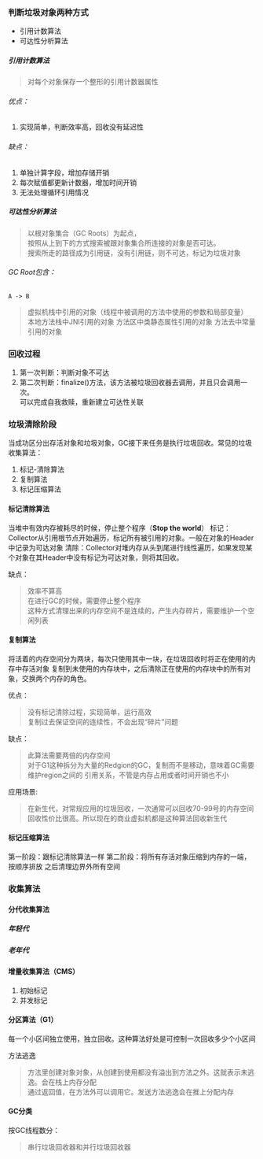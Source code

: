 ### 判断垃圾对象两种方式
- 引用计数算法
- 可达性分析算法

##### 引用计数算法
> 对每个对象保存一个整形的引用计数器属性
###### 优点：
1. 实现简单，判断效率高，回收没有延迟性
###### 缺点：
1. 单独计算字段，增加存储开销
2. 每次赋值都更新计数器，增加时间开销
3. 无法处理循环引用情况
 
##### 可达性分析算法
> 以根对象集合（GC Roots）为起点，  
>按照从上到下的方式搜索被跟对象集合所连接的对象是否可达。  
>搜索所走的路径成为引用链，没有引用链，则不可达，标记为垃圾对象

###### GC Root包含：
```puml
A -> B
```
>虚拟机栈中引用的对象（线程中被调用的方法中使用的参数和局部变量）  
>本地方法栈中JNI引用的对象
>方法区中类静态属性引用的对象
>方法去中常量引用的对象

### 回收过程
1. 第一次判断：判断对象不可达
2. 第二次判断：finalize()方法，该方法被垃圾回收器去调用，并且只会调用一次。  
可以完成自我救赎，重新建立可达性关联

### 垃圾清除阶段
当成功区分出存活对象和垃圾对象，GC接下来任务是执行垃圾回收。常见的垃圾收集算法：
1. 标记-清除算法
2. 复制算法
3. 标记压缩算法

#### 标记清除算法
当堆中有效内存被耗尽的时候，停止整个程序（**Stop the world**）
标记：Collector从引用根节点开始遍历，标记所有被引用的对象。一般在对象的Header中记录为可达对象
清除：Collector对堆内存从头到尾进行线性遍历，如果发现某个对象在其Header中没有标记为可达对象，则将其回收。

缺点：
>效率不算高  
>在进行GC的时候，需要停止整个程序  
>这种方式清理出来的内存空间不是连续的，产生内存碎片，需要维护一个空闲列表

#### 复制算法
将活着的内存空间分为两块，每次只使用其中一块，在垃圾回收时将正在使用的内存中存活对象
复制到未使用的内存块中，之后清除正在使用的内存块中的所有对象，交换两个内存的角色。

优点：
> 没有标记清除过程，实现简单，运行高效  
>复制过去保证空间的连续性，不会出现“碎片”问题

缺点：
> 此算法需要两倍的内存空间  
>对于G1这种拆分为大量的Redgion的GC，复制而不是移动，意味着GC需要维护region之间的
>引用关系，不管是内存占用或者时间开销也不小

应用场景:
> 在新生代，对常规应用的垃圾回收，一次通常可以回收70-99号的内存空间
>回收性价比很高。所以现在的商业虚拟机都是这种算法回收新生代

#### 标记压缩算法
第一阶段：跟标记清除算法一样
第二阶段：将所有存活对象压缩到内存的一端，按顺序排放
之后清理边界外所有空间


### 收集算法
#### 分代收集算法
##### 年轻代

##### 老年代


#### 增量收集算法（CMS）
1. 初始标记
2. 并发标记

#### 分区算法（G1）
每一个小区间独立使用，独立回收。这种算法好处是可控制一次回收多少个小区间

方法逃逸
> 方法里创建对象对象，从创建到使用都没有溢出到方法之外。这就表示未逃逸。会在栈上内存分配  
> 通过返回值，在方法外可以调用它。发送方法逃逸会在推上分配内存


#### GC分类
按GC线程数分：
> 串行垃圾回收器和并行垃圾回收器